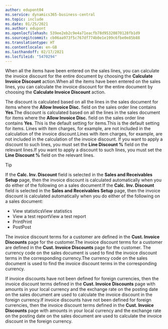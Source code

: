 ```yaml
---
author: edupont04
ms.service: dynamics365-business-central
ms.topic: include
ms.date: 01/25/2021
ms.author: edupont
ms.openlocfilehash: 539ee2eb2c9e4a71eacfb78d95320870128fb1d9
ms.sourcegitcommit: cb06aa973f5c767df774b0e1e199c6fbe0e85b88
ms.translationtype: HT
ms.contentlocale: en-GB
ms.lasthandoff: 02/17/2021
ms.locfileid: "5470294"
---
```

<span data-ttu-id="865fe-101">When all the items have been entered on the sales lines, you can calculate the invoice discount for the entire document by choosing the **Calculate Invoice Discount** action.</span><span class="sxs-lookup"><span data-stu-id="865fe-101">When all the items have been entered on the sales lines, you can calculate the invoice discount for the entire document by choosing the **Calculate Invoice Discount** action.</span></span>

<span data-ttu-id="865fe-102">The discount is calculated based on all the lines in the sales document for items where the **Allow Invoice Disc.** field on the sales order line contains **Yes**.</span><span class="sxs-lookup"><span data-stu-id="865fe-102">The discount is calculated based on all the lines in the sales document for items where the **Allow Invoice Disc.** field on the sales order line contains **Yes**.</span></span> <span data-ttu-id="865fe-103">This is the default setting for items.</span><span class="sxs-lookup"><span data-stu-id="865fe-103">This is the default setting for items.</span></span> <span data-ttu-id="865fe-104">Lines with item charges, for example, are not included in the calculation of the invoice discount.</span><span class="sxs-lookup"><span data-stu-id="865fe-104">Lines with item charges, for example, are not included in the calculation of the invoice discount.</span></span> <span data-ttu-id="865fe-105">If you want to apply a discount to such lines, you must set the **Line Discount %** field on the relevant lines.</span><span class="sxs-lookup"><span data-stu-id="865fe-105">If you want to apply a discount to such lines, you must set the **Line Discount %** field on the relevant lines.</span></span>  

> [!TIP]
> <span data-ttu-id="865fe-106">If the **Calc. Inv. Discount** field is selected in the **Sales and Receivables Setup** page, then the invoice discount is calculated automatically when you do either of the following on a sales document:</span><span class="sxs-lookup"><span data-stu-id="865fe-106">If the **Calc. Inv. Discount** field is selected in the **Sales and Receivables Setup** page, then the invoice discount is calculated automatically when you do either of the following on a sales document:</span></span>
>
> * <span data-ttu-id="865fe-107">View statistics</span><span class="sxs-lookup"><span data-stu-id="865fe-107">View statistics</span></span>
> * <span data-ttu-id="865fe-108">View a test report</span><span class="sxs-lookup"><span data-stu-id="865fe-108">View a test report</span></span>
> * <span data-ttu-id="865fe-109">Print</span><span class="sxs-lookup"><span data-stu-id="865fe-109">Print</span></span>
> * <span data-ttu-id="865fe-110">Post</span><span class="sxs-lookup"><span data-stu-id="865fe-110">Post</span></span>

<span data-ttu-id="865fe-111">The invoice discount terms for a customer are defined in the **Cust. Invoice Discounts** page for the customer.</span><span class="sxs-lookup"><span data-stu-id="865fe-111">The invoice discount terms for a customer are defined in the **Cust. Invoice Discounts** page for the customer.</span></span> <span data-ttu-id="865fe-112">The currency code on the sales document is used to find the invoice discount terms in the corresponding currency.</span><span class="sxs-lookup"><span data-stu-id="865fe-112">The currency code on the sales document is used to find the invoice discount terms in the corresponding currency.</span></span>

<span data-ttu-id="865fe-113">If invoice discounts have not been defined for foreign currencies, then the invoice discount terms defined in the **Cust. Invoice Discounts** page with amounts in your local currency and the exchange rate on the posting date on the sales document are used to calculate the invoice discount in the foreign currency.</span><span class="sxs-lookup"><span data-stu-id="865fe-113">If invoice discounts have not been defined for foreign currencies, then the invoice discount terms defined in the **Cust. Invoice Discounts** page with amounts in your local currency and the exchange rate on the posting date on the sales document are used to calculate the invoice discount in the foreign currency.</span></span>
